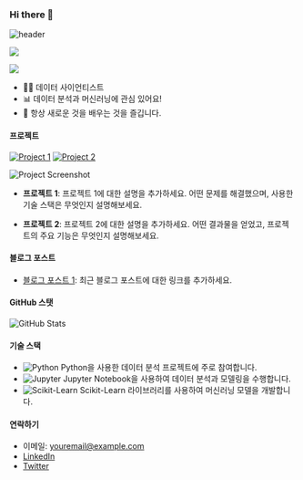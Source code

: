 ### Hi there 👋

![header](https://your-image-url.com) <!-- 프로필 배경 이미지 -->

<a href="https://velog.io/@lee9843" target="_blank"><img src="https://img.shields.io/badge/Velog-20C997?style=flat&logo=velog&logoColor=white"/></a>

<a href="https://www.notion.so/8270c0211cd942198d2fedd25ff88169?pvs=4" target="_blank"><img src="https://img.shields.io/badge/Notion-white?style=flat&logo=notion&logoColor=black"/></a>

- 👨‍💻 데이터 사이언티스트
- 📊 데이터 분석과 머신러닝에 관심 있어요!
- 🌱 항상 새로운 것을 배우는 것을 즐깁니다.

#### 프로젝트

[![Project 1](https://github.com/username/project1)](https://github.com/username/project1)
[![Project 2](https://github.com/username/project2)](https://github.com/username/project2)

![Project Screenshot](https://project-screenshot-url.com) <!-- 프로젝트 스크린샷 -->

- **프로젝트 1**: 프로젝트 1에 대한 설명을 추가하세요. 어떤 문제를 해결했으며, 사용한 기술 스택은 무엇인지 설명해보세요.

- **프로젝트 2**: 프로젝트 2에 대한 설명을 추가하세요. 어떤 결과물을 얻었고, 프로젝트의 주요 기능은 무엇인지 설명해보세요.

#### 블로그 포스트

- [블로그 포스트 1](https://your-blog-post-url.com/post1): 최근 블로그 포스트에 대한 링크를 추가하세요.

#### GitHub 스탯

![GitHub Stats](https://github-readme-stats.vercel.app/api?username=yourusername&show_icons=true)

#### 기술 스택

- ![Python](https://img.shields.io/badge/Python-3776AB?style=flat&logo=python&logoColor=white) Python을 사용한 데이터 분석 프로젝트에 주로 참여합니다.
- ![Jupyter](https://img.shields.io/badge/Jupyter-F37626?style=flat&logo=jupyter&logoColor=white) Jupyter Notebook을 사용하여 데이터 분석과 모델링을 수행합니다.
- ![Scikit-Learn](https://img.shields.io/badge/Scikit--Learn-F7931E?style=flat&logo=scikit-learn&logoColor=white) Scikit-Learn 라이브러리를 사용하여 머신러닝 모델을 개발합니다.

#### 연락하기

- 이메일: youremail@example.com
- [LinkedIn](https://www.linkedin.com/in/yourusername/)
- [Twitter](https://twitter.com/yourusername)

